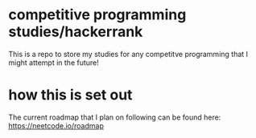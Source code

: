 # competitive programming studies/hackerrank

This is a repo to store my studies for any competitve programming that I might attempt in the future!

# how this is set out

The current roadmap that I plan on following can be found here: https://neetcode.io/roadmap

